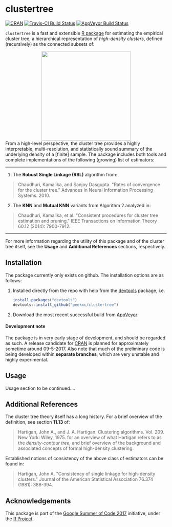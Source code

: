 # clustertree
[![CRAN](http://www.r-pkg.org/badges/version/clustertree)](#)
[![Travis-CI Build Status](https://travis-ci.org/peekxc/clustertree.svg?branch=master)](https://travis-ci.org/peekxc/clustertree)
[![AppVeyor Build Status](https://ci.appveyor.com/api/projects/status/github/peekxc/clustertree?branch=master&svg=true)](https://ci.appveyor.com/project/peekxc/clustertree)

`clustertree` is a fast and extensible [R package](https://www.r-project.org/package) for estimating the empirical cluster tree, a hierarchical representation of *high-density clusters*, defined (recursively) as the connected subsets of: 
<div style = "text-align:center" align="center"> <img src="https://cdn.rawgit.com/peekxc/70e7d5981eae299ba47b3783e30ccb94/raw/f079d38964664e9f85fe13a6bc34758f0967875f/clustertree.svg%2520" width = "278"/> </div>
From a high-level perspective, the cluster tree provides a highly interpretable, multi-resolution, and statistically sound summary of the underlying density of a [finite] sample. The package includes both tools and complete implementations of the following (growing) list of estimators: 

---
1. The **Robust Single Linkage (RSL)** algorithm from: 
> Chaudhuri, Kamalika, and Sanjoy Dasgupta. "Rates of convergence for the cluster tree." Advances in Neural Information Processing Systems. 2010.

2. The **KNN** and **Mutual KNN** variants from Algorithm 2 analyzed in:
> Chaudhuri, Kamalika, et al. "Consistent procedures for cluster tree estimation and pruning." IEEE Transactions on Information Theory 60.12 (2014): 7900-7912.
	
---

For more information regarding the utility of this package and of the cluster tree itself, see the **Usage** and **Additional References** sections, respectively.

<!--The applications are many—density-based clustering is one such application. The benefits of density-based clustering are numerous, including the ability to capture clusters of arbitrary or non-convex shapes, they do not require *a priori* knowledge concerning number of clusters to find, and they are more often than not robust to varying amounts noise. Akin to some density-based clustering approaches, the cluster tree shares another benefit relatively absent in other clustering approaches: the definition of what constitutes a cluster and its overall object of inference, the hierarchical tree of high-density clusters, is clearly and formally stated. -->

## Installation 
The package currently only exists on github. The installation options are as follows: 

1. Installed directly from the repo with help from the [devtools](https://github.com/hadley/devtools) package, i.e. 

	```R
	install.packages("devtools")
	devtools::install_github("peekxc/clustertree")
	```
2. Download the most recent successful build from [AppVeyor](https://ci.appveyor.com/api/projects/peekxc/clustertree/artifacts/bin/debug.zip?branch=master
) 
#### Development note 

The package is in very early stage of development, and should be regarded as such. A release candidate for [CRAN](https://cran.r-project.org/) is planned for approximately sometime around 09-5-2017. Also note that much of the preliminary code is being developed within **separate branches**,
which are very unstable and highly experimental. 

## Usage 
Usage section to be continued.... 

## Additional References
The cluster tree theory itself has a long history. For a brief overview of the definition, see section  **11.13** of: 
> Hartigan, John A., and J. A. Hartigan. Clustering algorithms. Vol. 209. New York: Wiley, 1975.
for an overview of what Hartigan refers to as the *density-contour tree,* and brief overview of the background and associated concepts of formal high-density clustering. 

Established notions of consistency of the above class of estimators can be found in: 
> Hartigan, John A. "Consistency of single linkage for high-density clusters." Journal of the American Statistical Association 76.374 (1981): 388-394.


## Acknowledgements 
This package is part of the [Google Summer of Code 2017](https://summerofcode.withgoogle.com/dashboard/project/5111030546956288/overview/) initiative, under the [R Project](https://www.r-project.org/). 